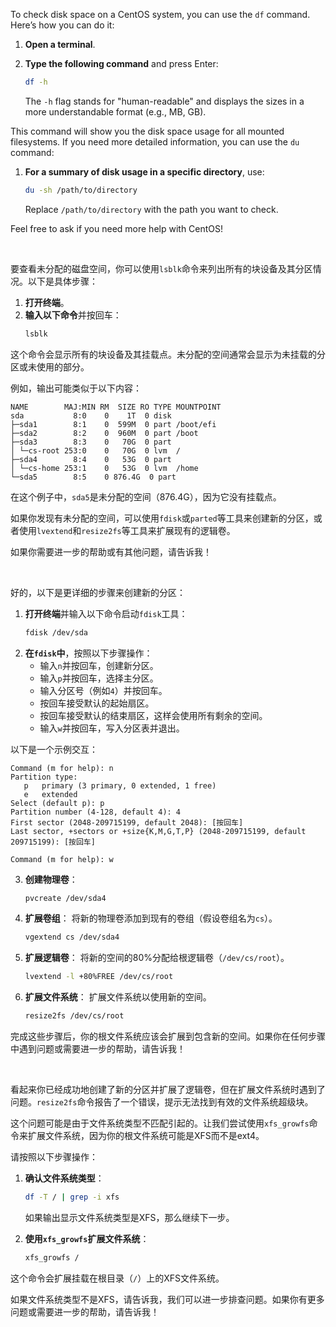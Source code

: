 To check disk space on a CentOS system, you can use the `df` command. Here’s how you can do it:

1. **Open a terminal**.
2. **Type the following command** and press Enter:
   ```sh
   df -h
   ```
   
   The `-h` flag stands for "human-readable" and displays the sizes in a more understandable format (e.g., MB, GB).

This command will show you the disk space usage for all mounted filesystems. If you need more detailed information, you can use the `du` command:

1. **For a summary of disk usage in a specific directory**, use:
   ```sh
   du -sh /path/to/directory
   ```
   
   Replace `/path/to/directory` with the path you want to check.

Feel free to ask if you need more help with CentOS!

<br/>

要查看未分配的磁盘空间，你可以使用`lsblk`命令来列出所有的块设备及其分区情况。以下是具体步骤：

1. **打开终端**。
2. **输入以下命令**并按回车：
   ```sh
   lsblk
   ```

这个命令会显示所有的块设备及其挂载点。未分配的空间通常会显示为未挂载的分区或未使用的部分。

例如，输出可能类似于以下内容：

```plaintext
NAME        MAJ:MIN RM  SIZE RO TYPE MOUNTPOINT
sda           8:0    0    1T  0 disk 
├─sda1        8:1    0  599M  0 part /boot/efi
├─sda2        8:2    0  960M  0 part /boot
├─sda3        8:3    0   70G  0 part 
│ └─cs-root 253:0    0   70G  0 lvm  /
├─sda4        8:4    0   53G  0 part 
│ └─cs-home 253:1    0   53G  0 lvm  /home
└─sda5        8:5    0 876.4G  0 part 
```

在这个例子中，`sda5`是未分配的空间（876.4G），因为它没有挂载点。

如果你发现有未分配的空间，可以使用`fdisk`或`parted`等工具来创建新的分区，或者使用`lvextend`和`resize2fs`等工具来扩展现有的逻辑卷。

如果你需要进一步的帮助或有其他问题，请告诉我！

<br/>

好的，以下是更详细的步骤来创建新的分区：

1. **打开终端**并输入以下命令启动`fdisk`工具：
   ```sh
   fdisk /dev/sda
   ```
2. **在`fdisk`中**，按照以下步骤操作：
   - 输入`n`并按回车，创建新分区。
   - 输入`p`并按回车，选择主分区。
   - 输入分区号（例如`4`）并按回车。
   - 按回车接受默认的起始扇区。
   - 按回车接受默认的结束扇区，这样会使用所有剩余的空间。
   - 输入`w`并按回车，写入分区表并退出。

以下是一个示例交互：

```plaintext
Command (m for help): n
Partition type:
   p   primary (3 primary, 0 extended, 1 free)
   e   extended
Select (default p): p
Partition number (4-128, default 4): 4
First sector (2048-209715199, default 2048): [按回车]
Last sector, +sectors or +size{K,M,G,T,P} (2048-209715199, default 209715199): [按回车]

Command (m for help): w
```

3. **创建物理卷**：
   ```sh
   pvcreate /dev/sda4
   ```
4. **扩展卷组**：
将新的物理卷添加到现有的卷组（假设卷组名为`cs`）。
   ```sh
   vgextend cs /dev/sda4
   ```
5. **扩展逻辑卷**：
将新的空间的80%分配给根逻辑卷（`/dev/cs/root`）。
   ```sh
   lvextend -l +80%FREE /dev/cs/root
   ```
6. **扩展文件系统**：
扩展文件系统以使用新的空间。
   ```sh
   resize2fs /dev/cs/root
   ```

完成这些步骤后，你的根文件系统应该会扩展到包含新的空间。如果你在任何步骤中遇到问题或需要进一步的帮助，请告诉我！

<br/>

看起来你已经成功地创建了新的分区并扩展了逻辑卷，但在扩展文件系统时遇到了问题。`resize2fs`命令报告了一个错误，提示无法找到有效的文件系统超级块。

这个问题可能是由于文件系统类型不匹配引起的。让我们尝试使用`xfs_growfs`命令来扩展文件系统，因为你的根文件系统可能是XFS而不是ext4。

请按照以下步骤操作：

1. **确认文件系统类型**：
   ```sh
   df -T / | grep -i xfs
   ```
   
   如果输出显示文件系统类型是XFS，那么继续下一步。
2. **使用`xfs_growfs`扩展文件系统**：
   ```sh
   xfs_growfs /
   ```

这个命令会扩展挂载在根目录（`/`）上的XFS文件系统。

如果文件系统类型不是XFS，请告诉我，我们可以进一步排查问题。如果你有更多问题或需要进一步的帮助，请告诉我！
